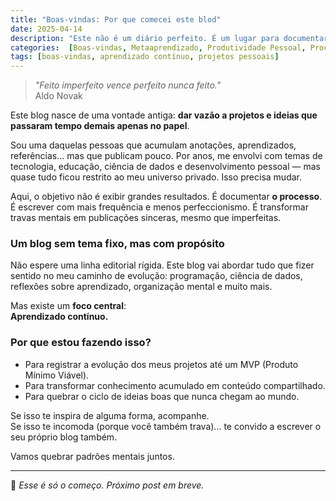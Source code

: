 ```yaml
---
title: "Boas-vindas: Por que comecei este blod"
date: 2025-04-14
description: "Este não é um diário perfeito. É um lugar para documentar aprendizados, quebrar travas mentais e publicar ideias com sinceridade."
categories:  [Boas-vindas, Metaaprendizado, Produtividade Pessoal, Processo Criativo]
tags: [boas-vindas, aprendizado contínuo, projetos pessoais]
---
```


> _"Feito imperfeito vence perfeito nunca feito."_<br>
> Aldo Novak

Este blog nasce de uma vontade antiga: **dar vazão a projetos e ideias que passaram tempo demais apenas no papel**.

Sou uma daquelas pessoas que acumulam anotações, aprendizados, referências... mas que publicam pouco. Por anos, me envolvi com temas de tecnologia, educação, ciência de dados e desenvolvimento pessoal — mas quase tudo ficou restrito ao meu universo privado. Isso precisa mudar.

Aqui, o objetivo não é exibir grandes resultados. É documentar **o processo**. É escrever com mais frequência e menos perfeccionismo. É transformar travas mentais em publicações sinceras, mesmo que imperfeitas.

### Um blog sem tema fixo, mas com propósito

Não espere uma linha editorial rígida. Este blog vai abordar tudo que fizer sentido no meu caminho de evolução: programação, ciência de dados, reflexões sobre aprendizado, organização mental e muito mais.

Mas existe um **foco central**:  
**Aprendizado contínuo.**

### Por que estou fazendo isso?

- Para registrar a evolução dos meus projetos até um MVP (Produto Mínimo Viável).
- Para transformar conhecimento acumulado em conteúdo compartilhado.
- Para quebrar o ciclo de ideias boas que nunca chegam ao mundo.

Se isso te inspira de alguma forma, acompanhe.  
Se isso te incomoda (porque você também trava)... te convido a escrever o seu próprio blog também.

Vamos quebrar padrões mentais juntos.

---
📌 _Esse é só o começo. Próximo post em breve._
